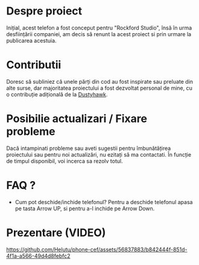 # Despre proiect

Inițial, acest telefon a fost conceput pentru "Rockford Studio", însă în urma desființării companiei, am decis să renunt la acest proiect si prin urmare la publicarea acestuia.

# Contributii

Doresc să subliniez că unele părți din cod au fost inspirate sau preluate din alte surse, dar majoritatea proiectului a fost dezvoltat personal de mine, cu o contribuție adițională de la <a href="https://github.com/lmehigh">Dustyhawk</a>.

# Posibilie actualizari / Fixare probleme

Dacă intampinati probleme sau aveti sugestii pentru îmbunătățirea proiectului sau pentru noi actualizări, nu ezitați să ma contactati. În funcție de timpul disponibil, voi incerca sa rezolv totul.

# FAQ ?

  - Cum pot deschide/inchide telefonul? 
    Pentru a deschide telefonul apasa pe tasta Arrow UP, si pentru a-l inchide pe Arrow Down.

# Prezentare (VIDEO)

https://github.com/Helutu/phone-cef/assets/56837883/b842444f-851d-4f1a-a566-49d4d8febfc2

